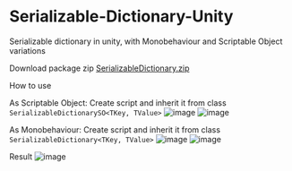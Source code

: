 # Serializable-Dictionary-Unity
Serializable dictionary in unity, with Monobehaviour and Scriptable Object variations

Download package zip [SerializableDictionary.zip](https://github.com/Eduard-Malxa/Serializable-Dictionary-Unity/files/11429343/SerializableDictionary.zip)

How to use 

As Scriptable Object: Create script and inherit it from class ```SerializableDictionarySO<TKey, TValue>``` 
![image](https://user-images.githubusercontent.com/78969017/237053448-c2e41422-7ecd-42f0-be54-3b1c4c2ded92.png)
![image](https://user-images.githubusercontent.com/78969017/237053539-3509fa8e-c058-453c-a181-563124c3212e.png)

As Monobehaviour: Create script and inherit it from class ```SerializableDictionary<TKey, TValue>``` 
![image](https://user-images.githubusercontent.com/78969017/237053877-b0f5682d-252f-4130-978d-5a704119166d.png)
![image](https://user-images.githubusercontent.com/78969017/237053974-3ebdc12c-a454-4be1-aca3-facd834facaf.png)

Result 
![image](https://user-images.githubusercontent.com/78969017/237054109-3afb52d6-d61f-41ac-bd6c-625be8c041c8.png)
